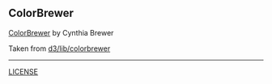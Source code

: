 ## ColorBrewer

[ColorBrewer](http://colorbrewer2.org) by Cynthia Brewer

Taken from [d3/lib/colorbrewer](https://github.com/mbostock/d3/tree/master/lib/colorbrewer)

---

[LICENSE](LICENSE)

